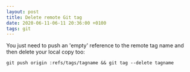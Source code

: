 ```yaml
---
layout: post
title: Delete remote Git tag
date: 2020-06-11-06-11 20:36:00 +0100
tags: git
---
```


You just need to push an 'empty' reference to the remote tag name and then delete your local copy too:

`git push origin :refs/tags/tagname && git tag --delete tagname`
